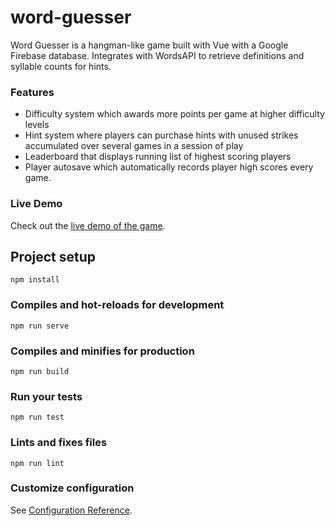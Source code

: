 # word-guesser
Word Guesser is a hangman-like game built with Vue with a Google Firebase database. Integrates with WordsAPI to retrieve definitions and syllable counts for hints. 

### Features
- Difficulty system which awards more points per game at higher difficulty levels
- Hint system where players can purchase hints with unused strikes accumulated over several games in a session of play
- Leaderboard that displays running list of highest scoring players
- Player autosave which automatically records player high scores every game.

### Live Demo
Check out the [live demo of the game](http://word-guesser.netlify.com).

## Project setup
```
npm install
```

### Compiles and hot-reloads for development
```
npm run serve
```

### Compiles and minifies for production
```
npm run build
```

### Run your tests
```
npm run test
```

### Lints and fixes files
```
npm run lint
```

### Customize configuration
See [Configuration Reference](https://cli.vuejs.org/config/).
